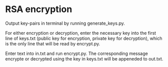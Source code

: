 # RSA encryption

Output key-pairs in terminal by running generate_keys.py.

For either encryption or decryption, enter the necessary key into the first line of keys.txt (public key for encryption, private key for decryption), which is the only line that will be read by encrypt.py.

Enter text into in.txt and run encrypt.py. The corresponding message encrypte or decrypted using the key in keys.txt will be appeneded to out.txt.
